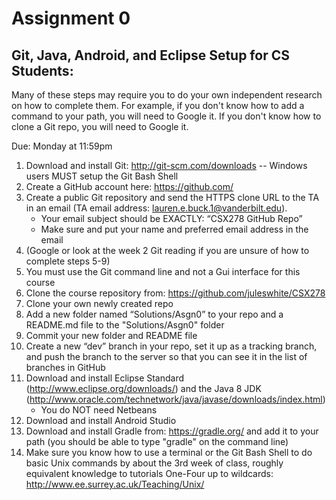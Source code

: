Assignment 0
============

Git, Java, Android, and Eclipse Setup for CS Students:
------------------------------------------------------

Many of these steps may require you to do your own independent research on how to complete them. For example, if you don't know how to add a command to your path, you will need to Google it. If you don't know how to clone a Git repo, you will need to Google it. 

Due: Monday at 11:59pm

1.	Download and install Git: http://git-scm.com/downloads -- Windows users MUST setup the Git Bash Shell
2.	Create a GitHub account here: https://github.com/
3.	Create a public Git repository and send the HTTPS clone URL to the TA in an email  (TA email address: lauren.e.buck.1@vanderbilt.edu).
    -  Your email subject should be EXACTLY: “CSX278 GitHub Repo”
    -  Make sure and put your name and preferred email address in the email
4.	(Google or look at the week 2 Git reading if you are unsure of how to complete steps 5-9)
5.	You must use the Git command line and not a Gui interface for this course
6.	Clone the course repository from: https://github.com/juleswhite/CSX278
7.	Clone your own newly created repo
8.	Add a new folder named “Solutions/Asgn0” to your repo and a README.md file to the "Solutions/Asgn0" folder
9.	Commit your new folder and README file 
10.	Create a new “dev” branch in your repo, set it up as a tracking branch, and push the branch to the server so that you can see it in the list of branches in GitHub 
11.	Download and install Eclipse Standard (http://www.eclipse.org/downloads/) and the Java 8 JDK (http://www.oracle.com/technetwork/java/javase/downloads/index.html)
    -  You do NOT need Netbeans
12.	Download and install Android Studio
13.	Download and install Gradle from: https://gradle.org/ and add it to your path (you should be able to type "gradle" on the command line)
14.	Make sure you know how to use a terminal or the Git Bash Shell to do basic Unix commands by about the 3rd week of class, roughly equivalent knowledge to tutorials One-Four up to wildcards: http://www.ee.surrey.ac.uk/Teaching/Unix/
	

